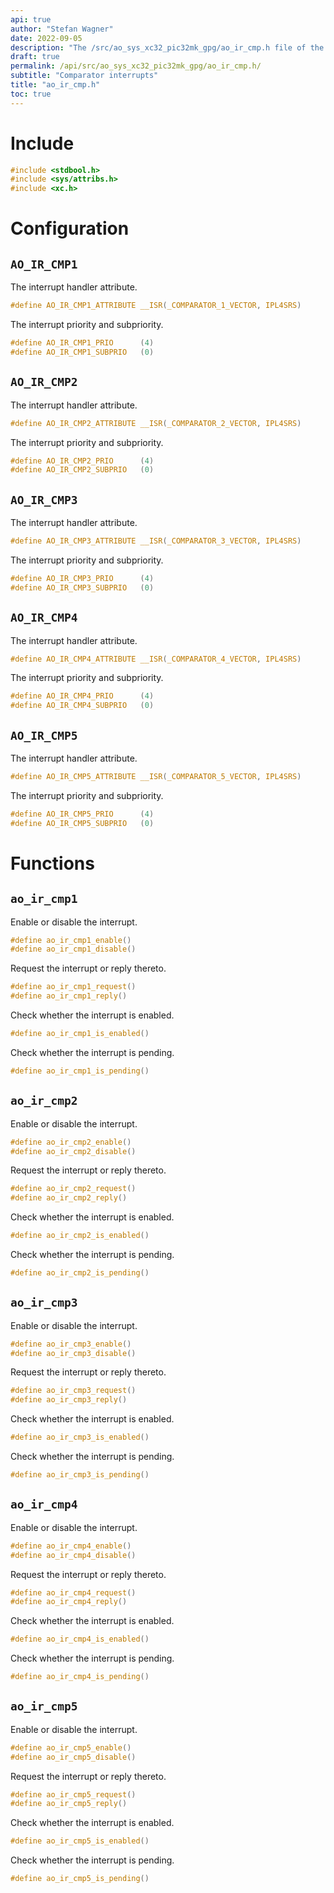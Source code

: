 ```yaml
---
api: true
author: "Stefan Wagner"
date: 2022-09-05
description: "The /src/ao_sys_xc32_pic32mk_gpg/ao_ir_cmp.h file of the ao real-time operating system."
draft: true
permalink: /api/src/ao_sys_xc32_pic32mk_gpg/ao_ir_cmp.h/
subtitle: "Comparator interrupts"
title: "ao_ir_cmp.h"
toc: true
---
```


# Include

```c
#include <stdbool.h>
#include <sys/attribs.h>
#include <xc.h>
```

# Configuration

## `AO_IR_CMP1`

The interrupt handler attribute.

```c
#define AO_IR_CMP1_ATTRIBUTE __ISR(_COMPARATOR_1_VECTOR, IPL4SRS)
```

The interrupt priority and subpriority.

```c
#define AO_IR_CMP1_PRIO      (4)
#define AO_IR_CMP1_SUBPRIO   (0)
```

## `AO_IR_CMP2`

The interrupt handler attribute.

```c
#define AO_IR_CMP2_ATTRIBUTE __ISR(_COMPARATOR_2_VECTOR, IPL4SRS)
```

The interrupt priority and subpriority.

```c
#define AO_IR_CMP2_PRIO      (4)
#define AO_IR_CMP2_SUBPRIO   (0)
```

## `AO_IR_CMP3`

The interrupt handler attribute.

```c
#define AO_IR_CMP3_ATTRIBUTE __ISR(_COMPARATOR_3_VECTOR, IPL4SRS)
```

The interrupt priority and subpriority.

```c
#define AO_IR_CMP3_PRIO      (4)
#define AO_IR_CMP3_SUBPRIO   (0)
```

## `AO_IR_CMP4`

The interrupt handler attribute.

```c
#define AO_IR_CMP4_ATTRIBUTE __ISR(_COMPARATOR_4_VECTOR, IPL4SRS)
```

The interrupt priority and subpriority.

```c
#define AO_IR_CMP4_PRIO      (4)
#define AO_IR_CMP4_SUBPRIO   (0)
```

## `AO_IR_CMP5`

The interrupt handler attribute.

```c
#define AO_IR_CMP5_ATTRIBUTE __ISR(_COMPARATOR_5_VECTOR, IPL4SRS)
```

The interrupt priority and subpriority.

```c
#define AO_IR_CMP5_PRIO      (4)
#define AO_IR_CMP5_SUBPRIO   (0)
```

# Functions

## `ao_ir_cmp1`

Enable or disable the interrupt.

```c
#define ao_ir_cmp1_enable()
#define ao_ir_cmp1_disable()
```

Request the interrupt or reply thereto.

```c
#define ao_ir_cmp1_request()
#define ao_ir_cmp1_reply()
```

Check whether the interrupt is enabled.

```c
#define ao_ir_cmp1_is_enabled()
```

Check whether the interrupt is pending.

```c
#define ao_ir_cmp1_is_pending()
```

## `ao_ir_cmp2`

Enable or disable the interrupt.

```c
#define ao_ir_cmp2_enable()
#define ao_ir_cmp2_disable()
```

Request the interrupt or reply thereto.

```c
#define ao_ir_cmp2_request()
#define ao_ir_cmp2_reply()
```

Check whether the interrupt is enabled.

```c
#define ao_ir_cmp2_is_enabled()
```

Check whether the interrupt is pending.

```c
#define ao_ir_cmp2_is_pending()
```

## `ao_ir_cmp3`

Enable or disable the interrupt.

```c
#define ao_ir_cmp3_enable()
#define ao_ir_cmp3_disable()
```

Request the interrupt or reply thereto.

```c
#define ao_ir_cmp3_request()
#define ao_ir_cmp3_reply()
```

Check whether the interrupt is enabled.

```c
#define ao_ir_cmp3_is_enabled()
```

Check whether the interrupt is pending.

```c
#define ao_ir_cmp3_is_pending()
```

## `ao_ir_cmp4`

Enable or disable the interrupt.

```c
#define ao_ir_cmp4_enable()
#define ao_ir_cmp4_disable()
```

Request the interrupt or reply thereto.

```c
#define ao_ir_cmp4_request()
#define ao_ir_cmp4_reply()
```

Check whether the interrupt is enabled.

```c
#define ao_ir_cmp4_is_enabled()
```

Check whether the interrupt is pending.

```c
#define ao_ir_cmp4_is_pending()
```

## `ao_ir_cmp5`

Enable or disable the interrupt.

```c
#define ao_ir_cmp5_enable()
#define ao_ir_cmp5_disable()
```

Request the interrupt or reply thereto.

```c
#define ao_ir_cmp5_request()
#define ao_ir_cmp5_reply()
```

Check whether the interrupt is enabled.

```c
#define ao_ir_cmp5_is_enabled()
```

Check whether the interrupt is pending.

```c
#define ao_ir_cmp5_is_pending()
```
